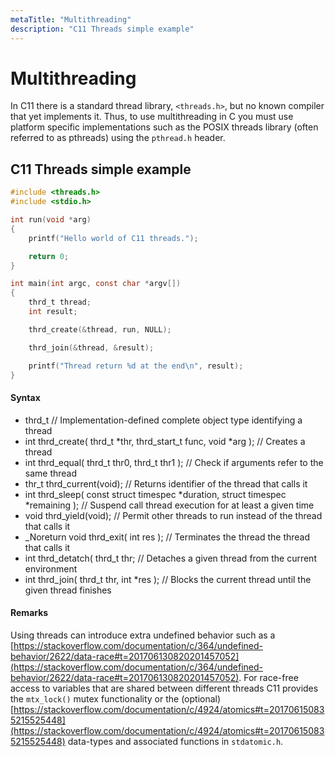 ```yaml
---
metaTitle: "Multithreading"
description: "C11 Threads simple example"
---
```


# Multithreading


In C11 there is a standard thread library, `<threads.h>`, but no known compiler that yet implements it. Thus, to use multithreading in C you must use platform specific implementations such as the POSIX threads library (often referred to as pthreads) using the `pthread.h` header.



## C11 Threads simple example


```c
#include <threads.h>
#include <stdio.h>

int run(void *arg)
{
    printf("Hello world of C11 threads.");

    return 0;
}

int main(int argc, const char *argv[])
{
    thrd_t thread;
    int result;

    thrd_create(&thread, run, NULL);

    thrd_join(&thread, &result);

    printf("Thread return %d at the end\n", result);
}

```



#### Syntax


- thrd_t // Implementation-defined complete object type identifying a thread
- int thrd_create( thrd_t *thr, thrd_start_t func, void *arg ); // Creates a thread
- int thrd_equal( thrd_t thr0, thrd_t thr1 ); // Check if arguments refer to the same thread
- thr_t thrd_current(void); // Returns identifier of the thread that calls it
- int thrd_sleep( const struct timespec *duration, struct timespec *remaining ); // Suspend call thread execution for at least a given time
- void thrd_yield(void); // Permit other threads to run instead of the thread that calls it
- _Noreturn void thrd_exit( int res ); // Terminates the thread the thread that calls it
- int thrd_detatch( thrd_t thr; // Detaches a given thread from the current environment
- int thrd_join( thrd_t thr, int *res ); // Blocks the current thread until the given thread finishes



#### Remarks


Using threads can introduce extra undefined behavior such as a [https://stackoverflow.com/documentation/c/364/undefined-behavior/2622/data-race#t=201706130820201457052](https://stackoverflow.com/documentation/c/364/undefined-behavior/2622/data-race#t=201706130820201457052). For race-free access to variables that are shared between different threads C11 provides the `mtx_lock()` mutex functionality or the (optional) [https://stackoverflow.com/documentation/c/4924/atomics#t=201706150835215525448](https://stackoverflow.com/documentation/c/4924/atomics#t=201706150835215525448) data-types and associated functions in `stdatomic.h`.

